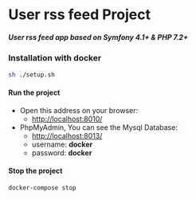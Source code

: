 User rss feed Project
===

##### User rss feed app based on Symfony 4.1+ & PHP 7.2+

### Installation with docker
```sh
sh ./setup.sh
```

#### Run the project
- Open this address on your browser:
    - [http://localhost:8010/](http://localhost:8011/)
- PhpMyAdmin, You can see the Mysql Database:
    - [http://localhost:8013/](http://localhost:8013/)
    - username: **docker**
    - password: **docker**

#### Stop the project
```sh
docker-compose stop
```
